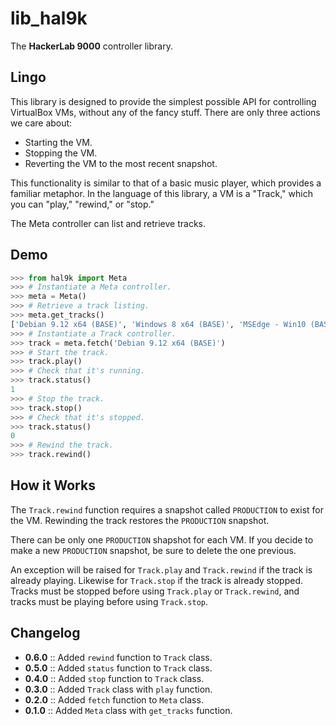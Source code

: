 # lib_hal9k

The **HackerLab 9000** controller library.

## Lingo

This library is designed to provide the simplest possible API for controlling
VirtualBox VMs, without any of the fancy stuff. There are only three actions
we care about:

* Starting the VM.
* Stopping the VM.
* Reverting the VM to the most recent snapshot.

This functionality is similar to that of a basic music player, which provides a familiar metaphor. In the language of this library, a VM is a "Track," which you can "play," "rewind," or "stop."

The Meta controller can list and retrieve tracks.

## Demo

```python
>>> from hal9k import Meta
>>> # Instantiate a Meta controller.
>>> meta = Meta()
>>> # Retrieve a track listing.
>>> meta.get_tracks()
['Debian 9.12 x64 (BASE)', 'Windows 8 x64 (BASE)', 'MSEdge - Win10 (BASE)', 'Debian 10.3 x64 (BASE)']
>>> # Instantiate a Track controller.
>>> track = meta.fetch('Debian 9.12 x64 (BASE)')
>>> # Start the track.
>>> track.play()
>>> # Check that it's running.
>>> track.status()
1
>>> # Stop the track.
>>> track.stop()
>>> # Check that it's stopped.
>>> track.status()
0
>>> # Rewind the track.
>>> track.rewind()
```

## How it Works

The `Track.rewind` function requires a snapshot called `PRODUCTION` to exist for the VM. Rewinding the track restores the `PRODUCTION` snapshot.

There can be only one `PRODUCTION` shapshot for each VM. If you decide to make a new `PRODUCTION` snapshot, be sure to delete the one previous.

An exception will be raised for `Track.play` and `Track.rewind` if the track is already playing. Likewise for `Track.stop` if the track is already stopped. Tracks must be stopped before using `Track.play` or `Track.rewind`, and tracks must be playing before using `Track.stop`.

## Changelog

* **0.6.0** :: Added `rewind` function to `Track` class.
* **0.5.0** :: Added `status` function to `Track` class.
* **0.4.0** :: Added `stop` function to `Track` class.
* **0.3.0** :: Added `Track` class with `play` function.
* **0.2.0** :: Added `fetch` function to `Meta` class.
* **0.1.0** :: Added `Meta` class with `get_tracks` function.
